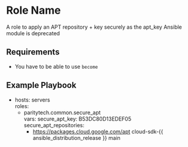 Role Name
=========

A role to apply an APT repository + key securely as the apt_key Ansible module is deprecated

Requirements
--------------

* You have to be able to use `become`

Example Playbook
----------------

  - hosts: servers  
    roles:
      - paritytech.common.secure_apt  
    vars:
      secure_apt_key: B53DC80D13EDEF05  
      secure_apt_repositories:
        - https://packages.cloud.google.com/apt cloud-sdk-{{ ansible_distribution_release }} main
